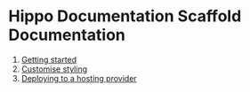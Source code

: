 # Hippo Documentation Scaffold Documentation

1. [Getting started](Getting-started.md)
2. [Customise styling](Styling.md)
3. [Deploying to a hosting provider](Deployment.md)
